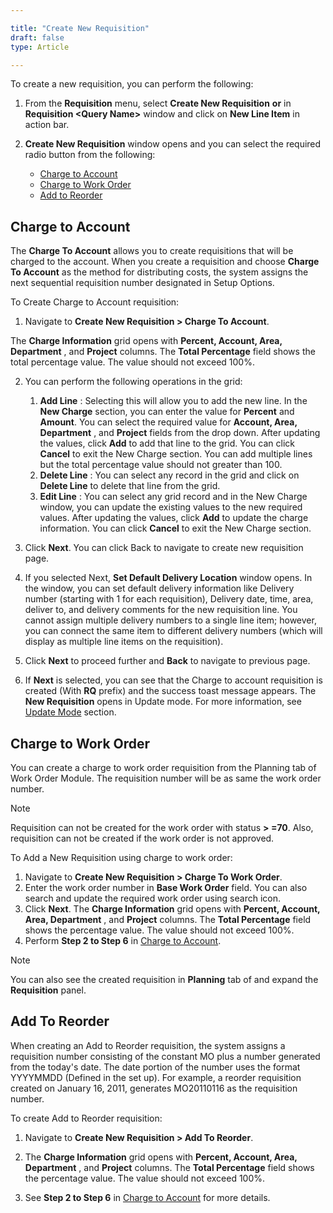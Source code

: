 ```yaml
---  

title: "Create New Requisition"   
draft: false 
type: Article

---
```


To create a new requisition, you can perform the following:

  1. From the **Requisition** menu, select **Create New Requisition** **or** in **Requisition \<Query Name>** window and click on **New Line Item** in action bar.
  2. **Create New Requisition** window opens and you can select the required radio button from the following:
  
      - [Charge to Account](Create-New-Requisition.md#charge-to-account)
      - [Charge to Work Order](Create-New-Requisition.md#charge-to-work-order)
      - [Add to Reorder](Create-New-Requisition.md#add-to-reorder)

## Charge to Account

The **Charge To Account** allows you to create requisitions that will be
charged to the account. When you create a requisition and choose **Charge To
Account** as the method for distributing costs, the system assigns the next
sequential requisition number designated in Setup Options.

To Create Charge to Account requisition:

  1. Navigate to **Create New Requisition > Charge To Account**.

The **Charge Information** grid opens with **Percent, Account, Area,
Department** , and **Project** columns. The **Total Percentage** field shows
the total percentage value. The value should not exceed 100%.

  2. You can perform the following operations in the grid:
     1. **Add Line** : Selecting this will allow you to add the new line. In the **New Charge** section, you can enter the value for **Percent** and **Amount**. You can select the required value for **Account, Area, Department** , and **Project** fields from the drop down. After updating the values, click **Add** to add that line to the grid. You can click **Cancel** to exit the New Charge section. You can add multiple lines but the total percentage value should not greater than 100.
     2. **Delete Line** : You can select any record in the grid and click on **Delete Line** to delete that line from the grid.
     3. **Edit Line** : You can select any grid record and in the New Charge window, you can update the existing values to the new required values. After updating the values, click **Add** to update the charge information. You can click **Cancel** to exit the New Charge section.


  3. Click **Next**. You can click Back to navigate to create new requisition page.
  4. If you selected Next, **Set Default Delivery Location** window opens. In the window, you can set default delivery information like Delivery number (starting with 1 for each requisition), Delivery date, time, area, deliver to, and delivery comments for the new requisition line. You cannot assign multiple delivery numbers to a single line item; however, you can connect the same item to different delivery numbers (which will display as multiple line items on the requisition).
  5. Click **Next** to proceed further and **Back** to navigate to previous page.
  6. If **Next** is selected, you can see that the Charge to account requisition is created (With **RQ** prefix) and the success toast message appears. The **New Requisition** opens in Update mode. For more information, see [Update Mode](Using-the-Requisition-Search.md#requisition-detail-window) section.

## Charge to Work Order

You can create a charge to work order requisition from the Planning tab of
Work Order Module. The requisition number will be as same the work order
number.

>[!note]
>Requisition can not be created for the work order with status **> =70**. Also,
requisition can not be created if the work order is not approved.

To Add a New Requisition using charge to work order:

  1. Navigate to **Create New Requisition > Charge To Work Order**.
  2. Enter the work order number in **Base Work Order** field. You can also search and update the required work order using search icon.
  3. Click **Next**. The **Charge Information** grid opens with **Percent, Account, Area, Department** , and **Project** columns. The **Total Percentage** field shows the percentage value. The value should not exceed 100%.
  4. Perform **Step 2 to Step 6** in [Charge to Account](Create-New-Requisition.md#charge-to-account).

>[!note]
>You can also see the created requisition in **Planning** tab of and expand the
**Requisition** panel.

## Add To Reorder

When creating an Add to Reorder requisition, the system assigns a requisition
number consisting of the constant MO plus a number generated from the today's
date. The date portion of the number uses the format YYYYMMDD (Defined in the
set up). For example, a reorder requisition created on January 16, 2011,
generates MO20110116 as the requisition number.

To create Add to Reorder requisition:

  1. Navigate to **Create New Requisition > Add To Reorder**.
  
  2. The **Charge Information** grid opens with **Percent, Account, Area, Department** , and **Project** columns. The **Total Percentage** field shows the percentage value. The value should not exceed 100%.
  3. See **Step 2 to Step 6** in [Charge to Account](Create-New-Requisition.md#charge-to-account) for more details.

